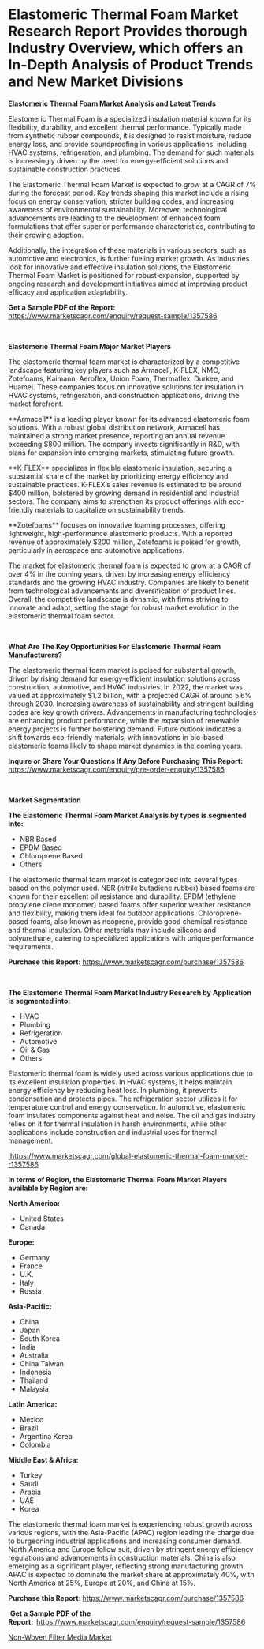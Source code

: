 <p><h1>Elastomeric Thermal Foam Market Research Report Provides thorough Industry Overview, which offers an In-Depth Analysis of Product Trends and New Market Divisions</h1></p><p><strong>Elastomeric Thermal Foam Market Analysis and Latest Trends</strong></p>
<p><p>Elastomeric Thermal Foam is a specialized insulation material known for its flexibility, durability, and excellent thermal performance. Typically made from synthetic rubber compounds, it is designed to resist moisture, reduce energy loss, and provide soundproofing in various applications, including HVAC systems, refrigeration, and plumbing. The demand for such materials is increasingly driven by the need for energy-efficient solutions and sustainable construction practices.</p><p>The Elastomeric Thermal Foam Market is expected to grow at a CAGR of 7% during the forecast period. Key trends shaping this market include a rising focus on energy conservation, stricter building codes, and increasing awareness of environmental sustainability. Moreover, technological advancements are leading to the development of enhanced foam formulations that offer superior performance characteristics, contributing to their growing adoption. </p><p>Additionally, the integration of these materials in various sectors, such as automotive and electronics, is further fueling market growth. As industries look for innovative and effective insulation solutions, the Elastomeric Thermal Foam Market is positioned for robust expansion, supported by ongoing research and development initiatives aimed at improving product efficacy and application adaptability.</p></p>
<p><strong>Get a Sample PDF of the Report:&nbsp;</strong> <a href="https://www.marketscagr.com/enquiry/request-sample/1357586?utm_campaign=1948&utm_medium=2&utm_source=Github&utm_content=ia&utm_term=02042025&utm_id=elastomeric-thermal-foam">https://www.marketscagr.com/enquiry/request-sample/1357586</a></p>
<p>&nbsp;</p>
<p><strong>Elastomeric Thermal Foam Major Market Players</strong></p>
<p><p>The elastomeric thermal foam market is characterized by a competitive landscape featuring key players such as Armacell, K-FLEX, NMC, Zotefoams, Kaimann, Aeroflex, Union Foam, Thermaflex, Durkee, and Huamei. These companies focus on innovative solutions for insulation in HVAC systems, refrigeration, and construction applications, driving the market forefront.</p><p>**Armacell** is a leading player known for its advanced elastomeric foam solutions. With a robust global distribution network, Armacell has maintained a strong market presence, reporting an annual revenue exceeding $800 million. The company invests significantly in R&D, with plans for expansion into emerging markets, stimulating future growth.</p><p>**K-FLEX** specializes in flexible elastomeric insulation, securing a substantial share of the market by prioritizing energy efficiency and sustainable practices. K-FLEX’s sales revenue is estimated to be around $400 million, bolstered by growing demand in residential and industrial sectors. The company aims to strengthen its product offerings with eco-friendly materials to capitalize on sustainability trends.</p><p>**Zotefoams** focuses on innovative foaming processes, offering lightweight, high-performance elastomeric products. With a reported revenue of approximately $200 million, Zotefoams is poised for growth, particularly in aerospace and automotive applications.</p><p>The market for elastomeric thermal foam is expected to grow at a CAGR of over 4% in the coming years, driven by increasing energy efficiency standards and the growing HVAC industry. Companies are likely to benefit from technological advancements and diversification of product lines. Overall, the competitive landscape is dynamic, with firms striving to innovate and adapt, setting the stage for robust market evolution in the elastomeric thermal foam sector.</p></p>
<p>&nbsp;</p>
<p><strong>What Are The Key Opportunities For Elastomeric Thermal Foam Manufacturers?</strong></p>
<p><p>The elastomeric thermal foam market is poised for substantial growth, driven by rising demand for energy-efficient insulation solutions across construction, automotive, and HVAC industries. In 2022, the market was valued at approximately $1.2 billion, with a projected CAGR of around 5.6% through 2030. Increasing awareness of sustainability and stringent building codes are key growth drivers. Advancements in manufacturing technologies are enhancing product performance, while the expansion of renewable energy projects is further bolstering demand. Future outlook indicates a shift towards eco-friendly materials, with innovations in bio-based elastomeric foams likely to shape market dynamics in the coming years.</p></p>
<p><strong>Inquire or Share Your Questions If Any Before Purchasing This Report:</strong> <a href="https://www.marketscagr.com/enquiry/pre-order-enquiry/1357586?utm_campaign=1948&utm_medium=2&utm_source=Github&utm_content=ia&utm_term=02042025&utm_id=elastomeric-thermal-foam">https://www.marketscagr.com/enquiry/pre-order-enquiry/1357586</a></p>
<p>&nbsp;</p>
<p><strong>Market Segmentation</strong></p>
<p><strong>The Elastomeric Thermal Foam Market Analysis by types is segmented into:</strong></p>
<p><ul><li>NBR Based</li><li>EPDM Based</li><li>Chloroprene Based</li><li>Others</li></ul></p>
<p><p>The elastomeric thermal foam market is categorized into several types based on the polymer used. NBR (nitrile butadiene rubber) based foams are known for their excellent oil resistance and durability. EPDM (ethylene propylene diene monomer) based foams offer superior weather resistance and flexibility, making them ideal for outdoor applications. Chloroprene-based foams, also known as neoprene, provide good chemical resistance and thermal insulation. Other materials may include silicone and polyurethane, catering to specialized applications with unique performance requirements.</p></p>
<p><strong>Purchase this Report:&nbsp;</strong><a href="https://www.marketscagr.com/purchase/1357586?utm_campaign=1948&utm_medium=2&utm_source=Github&utm_content=ia&utm_term=02042025&utm_id=elastomeric-thermal-foam">https://www.marketscagr.com/purchase/1357586</a></p>
<p>&nbsp;</p>
<p><strong>The Elastomeric Thermal Foam Market Industry Research by Application is segmented into:</strong></p>
<p><ul><li>HVAC</li><li>Plumbing</li><li>Refrigeration</li><li>Automotive</li><li>Oil & Gas</li><li>Others</li></ul></p>
<p><p>Elastomeric thermal foam is widely used across various applications due to its excellent insulation properties. In HVAC systems, it helps maintain energy efficiency by reducing heat loss. In plumbing, it prevents condensation and protects pipes. The refrigeration sector utilizes it for temperature control and energy conservation. In automotive, elastomeric foam insulates components against heat and noise. The oil and gas industry relies on it for thermal insulation in harsh environments, while other applications include construction and industrial uses for thermal management.</p></p>
<p><a href="https://www.marketscagr.com/global-elastomeric-thermal-foam-market-r1357586?utm_campaign=1948&utm_medium=2&utm_source=Github&utm_content=ia&utm_term=02042025&utm_id=elastomeric-thermal-foam">&nbsp;https://www.marketscagr.com/global-elastomeric-thermal-foam-market-r1357586</a></p>
<p><strong>In terms of Region, the Elastomeric Thermal Foam Market Players available by Region are:</strong></p>
<p>
    <p> <strong> North America: </strong>
        <ul>
            <li>United States</li>
            <li>Canada</li>
        </ul>
        </p> 
    <p> <strong> Europe: </strong>
        <ul>
            <li>Germany</li>
            <li>France</li>
            <li>U.K.</li>
            <li>Italy</li>
            <li>Russia</li>
        </ul>
        </p> 
    <p> <strong> Asia-Pacific: </strong>
        <ul>
            <li>China</li>
            <li>Japan</li>
            <li>South Korea</li>
            <li>India</li>
            <li>Australia</li>
            <li>China Taiwan</li>
            <li>Indonesia</li>
            <li>Thailand</li>
            <li>Malaysia</li>
        </ul>
        </p> 
    <p> <strong> Latin America: </strong>
        <ul>
            <li>Mexico</li>
            <li>Brazil</li>
            <li>Argentina Korea</li>
            <li>Colombia</li>
        </ul>
        </p> 
    <p> <strong> Middle East & Africa: </strong>
        <ul>
            <li>Turkey</li>
            <li>Saudi</li>
            <li>Arabia</li>
            <li>UAE</li>
            <li>Korea</li>
        </ul>
    </p>
    </p>
<p><p>The elastomeric thermal foam market is experiencing robust growth across various regions, with the Asia-Pacific (APAC) region leading the charge due to burgeoning industrial applications and increasing consumer demand. North America and Europe follow suit, driven by stringent energy efficiency regulations and advancements in construction materials. China is also emerging as a significant player, reflecting strong manufacturing growth. APAC is expected to dominate the market share at approximately 40%, with North America at 25%, Europe at 20%, and China at 15%.</p></p>
<p><strong>Purchase this Report: </strong><a href="https://www.marketscagr.com/purchase/1357586?utm_campaign=1948&utm_medium=2&utm_source=Github&utm_content=ia&utm_term=02042025&utm_id=elastomeric-thermal-foam">https://www.marketscagr.com/purchase/1357586</a></p>
<p>&nbsp;<strong>Get a Sample PDF of the Report:&nbsp;&nbsp;</strong><a href="https://www.marketscagr.com/enquiry/request-sample/1357586?utm_campaign=1948&utm_medium=2&utm_source=Github&utm_content=ia&utm_term=02042025&utm_id=elastomeric-thermal-foam">https://www.marketscagr.com/enquiry/request-sample/1357586</a></p>
<p><strong></strong></p>
<p><p><a href="https://github.com/FassouRP/Market-Research-Report-List-7/blob/main/non-woven-filter-media-market.md?utm_campaign=1948&utm_medium=2&utm_source=Github&utm_content=ia&utm_term=02042025&utm_id=elastomeric-thermal-foam">Non-Woven Filter Media Market</a></p></p>